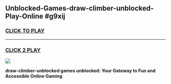 
## Unblocked-Games-draw-climber-unblocked-Play-Online #g9xij
<h3>
<a href="https://news.freeplayer.one?title=draw-climber-unblocked&ref=3">CLICK TO PLAY</a></h3>
<hr>

<h3>
<a href="https://news.freeplayer.one?title=draw-climber-unblocked&ref=3">CLICK 2 PLAY</a>
  
</h3>

<a href="https://news.freeplayer.one?title=draw-climber-unblocked&ref=3"><img src="https://clearcache.store/games.png"></a>


**draw-climber-unblocked games unblocked: Your Gateway to Fun and Accessible Online Gaming**
